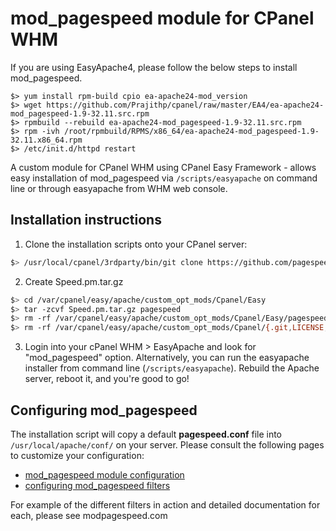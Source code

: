 # mod_pagespeed module for CPanel WHM

If you are using EasyApache4, please follow the below steps to install mod_pagespeed.
```
$> yum install rpm-build cpio ea-apache24-mod_version
$> wget https://github.com/Prajithp/cpanel/raw/master/EA4/ea-apache24-mod_pagespeed-1.9-32.11.src.rpm
$> rpmbuild --rebuild ea-apache24-mod_pagespeed-1.9-32.11.src.rpm
$> rpm -ivh /root/rpmbuild/RPMS/x86_64/ea-apache24-mod_pagespeed-1.9-32.11.x86_64.rpm
$> /etc/init.d/httpd restart
```

A custom module for CPanel WHM using CPanel Easy Framework - allows easy installation of mod_pagespeed via `/scripts/easyapache` on command line or through easyapache from WHM web console.

## Installation instructions

1. Clone the installation scripts onto your CPanel server:
```bash
$> /usr/local/cpanel/3rdparty/bin/git clone https://github.com/pagespeed/cpanel.git /var/cpanel/easy/apache/custom_opt_mods/Cpanel/
```

2. Create Speed.pm.tar.gz
```bash
$> cd /var/cpanel/easy/apache/custom_opt_mods/Cpanel/Easy
$> tar -zcvf Speed.pm.tar.gz pagespeed
$> rm -rf /var/cpanel/easy/apache/custom_opt_mods/Cpanel/Easy/pagespeed/
$> rm -rf /var/cpanel/easy/apache/custom_opt_mods/Cpanel/{.git,LICENSE,README.md}
```

3. Login into your cPanel WHM > EasyApache and look for "mod_pagespeed" option. Alternatively, you can run the easyapache installer from command line (`/scripts/easyapache`). Rebuild the Apache server, reboot it, and you're good to go!


## Configuring mod_pagespeed

The installation script will copy a default **pagespeed.conf** file into `/usr/local/apache/conf/` on your server. Please consult the following pages to customize your configuration:

- [mod_pagespeed module configuration](https://developers.google.com/speed/docs/mod_pagespeed/configuration)
- [configuring mod_pagespeed filters](https://developers.google.com/speed/docs/mod_pagespeed/config_filters)

For example of the different filters in action and detailed documentation for each, please see modpagespeed.com

